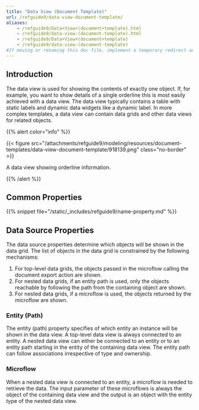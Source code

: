 ```yaml
---
title: "Data View (Document Template)"
url: /refguide9/data-view-document-template/
aliases:
    - /refguide9/Data+View+(document+template).html
    - /refguide9/data-view-(document-template).html
    - /refguide9/Data+View+(document+template)
    - /refguide9/data-view-(document-template)
#If moving or renaming this doc file, implement a temporary redirect and let the respective team know they should update the URL in the product. See Mapping to Products for more details.
---
```


## Introduction

The data view is used for showing the contents of exactly one object. If, for example, you want to show details of a single orderline this is most easily achieved with a data view. The data view typically contains a table with static labels and dynamic data widgets like a dynamic label. In more complex templates, a data view can contain data grids and other data views for related objects.

{{% alert color="info" %}}

{{< figure src="/attachments/refguide9/modeling/resources/document-templates/data-view-document-template/918139.png" class="no-border" >}}

A data view showing orderline information.

{{% /alert %}}

## Common Properties

{{% snippet file="/static/_includes/refguide9/name-property.md" %}}

## Data Source Properties

The data source properties determine which objects will be shown in the data grid. The list of objects in the data grid is constrained by the following mechanisms:

1. For top-level data grids, the objects passed in the microflow calling the document export action are shown.
2. For nested data grids, if an entity path is used, only the objects reachable by following the path from the containing object are shown.
3. For nested data grids, if a microflow is used, the objects returned by the microflow are shown.

### Entity (Path)

The entity (path) property specifies of which entity an instance will be shown in the data view. A top-level data view is always connected to an entity. A nested data view can either be connected to an entity or to an entity path starting in the entity of the containing data view. The entity path can follow associations irrespective of type and ownership.

### Microflow

When a nested data view is connected to an entity, a microflow is needed to retrieve the data. The input parameter of these microflows is always the object of the containing data view and the output is an object with the entity type of the nested data view.
